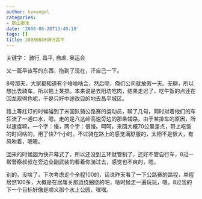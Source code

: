 ```yaml
---
author: hzmangel
categories:
- 那山那水
date: '2008-08-20T13:40:19'
tags: []
title: 20080808骑行昌平
---
```

关键字： 骑行, 昌平, 自虐, 奥运会

又一篇早该写的东西，拖到了现在，汗自己一下。

8号那天，大家都知道有个啥啥啥会，然后呢，俺们公司就放假一天。无聊，所以想出去骑车，所以拖上某排。本来说是去阳坊吃肉，结果走迟了，吃午饭的点还在回龙观得色呢，于是只好中途改目的地去昌平城区。

路上等红灯的时候碰到了米国队骑公路赛的运动员，聊了几句，同时对着他们的车狂流了一通口水，嗯。走的是八达岭高速旁边的那条辅路，由于某排车的原因，所以速度嘛，一个字：慢，两个字：很慢。呵呵，来回大概70公里差点，带上吃饭的时间啥的，用了快7个小时。不过骑在路上的感觉满舒服的，太阳不是很大，有风吹着，嗯嗯。

回来的时候因为快开幕式了，所以还没到五环就管制了，还好不管自行车，8过一帮警察叔叔在旁边全副武装的看着你骑过去，感觉也不爽的，嗯。

别的，没啥了，下次考虑走个全程100的，话说昨天看了一下公路赛的路程，单程居然100多，大概是在居庸关那边绕圈绕的吧，啥时候走一遍玩玩，嗯，8过我的下一个目标好像是顺义那个水上公园，嘿嘿。